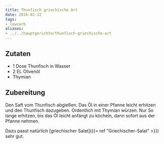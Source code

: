 ```yaml
---
title: Thunfisch griechische Art
date: 2016-01-12
tags:
- lowcarb
aliases:
- ../../hauptgerichte/thunfisch-griechische-art
---
```


## Zutaten
- 1 Dose    Thunfisch in Wasser
- 2 EL      Olivenöl
- Thymian

## Zubereitung
Den Saft vom Thunfisch abgießen. Das Öl in einer Pfanne leicht erhitzen und den Thunfisch dazugeben. Ordentlich mit Thymian würzen. Nur So lange erhitzen, bis das Öl leicht anfängt zu köcheln, dann sofort aus der Pfanne nehmen.

Dazu passt natürlich [griechischer Salat]({{< ref "Griechischer-Salat" >}}) sehr gut.
